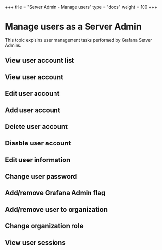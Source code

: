+++
title = "Server Admin - Manage users"
type = "docs"
weight = 100
+++

# Manage users as a Server Admin

This topic explains user management tasks performed by Grafana Server Admins.

## View user account list

## View user account

## Edit user account

## Add user account

## Delete user account

## Disable user account

## Edit user information

## Change user password

## Add/remove Grafana Admin flag

## Add/remove user to organization

## Change organization role

## View user sessions
